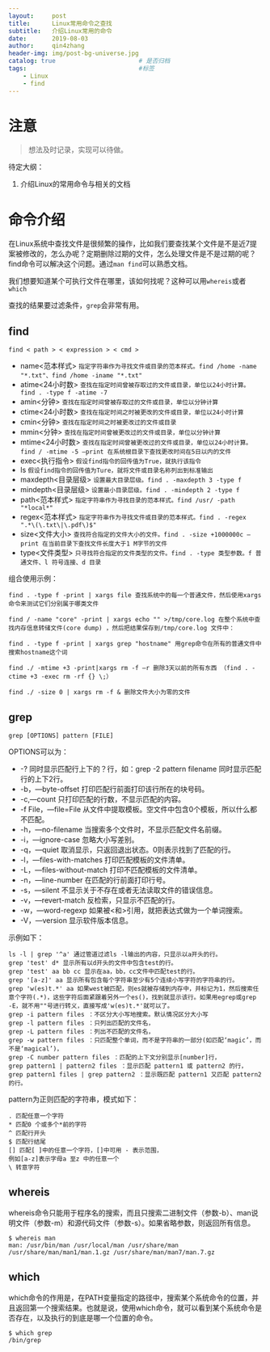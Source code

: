 ```yaml
---
layout:     post
title:      Linux常用命令之查找
subtitle:   介绍Linux常用的命令
date:       2019-08-03
author:     qin4zhang
header-img: img/post-bg-universe.jpg 
catalog: true 						# 是否归档
tags:								#标签
    - Linux
    - find
---
```

# 注意
> 想法及时记录，实现可以待做。

待定大纲：
1. 介绍Linux的常用命令与相关的文档

# 命令介绍
在Linux系统中查找文件是很频繁的操作，比如我们要查找某个文件是不是近7提案被修改的，怎么办呢？定期删除过期的文件，怎么处理文件是不是过期的呢？find命令可以解决这个问题。通过`man find`可以熟悉文档。

我们想要知道某个可执行文件在哪里，该如何找呢？这种可以用`whereis`或者`which`

查找的结果要过滤条件，`grep`会非常有用。

## find

```
find < path > < expression > < cmd >
```

- name<范本样式>
`指定字符串作为寻找文件或目录的范本样式。find /home -name "*.txt"、find /home -iname "*.txt"`
- atime<24小时数>
`查找在指定时间曾被存取过的文件或目录，单位以24小时计算。find . -type f -atime -7`
- amin<分钟>
`查找在指定时间曾被存取过的文件或目录，单位以分钟计算`
- ctime<24小时数>
`查找在指定时间之时被更改的文件或目录，单位以24小时计算`
- cmin<分钟>
`查找在指定时间之时被更改过的文件或目录`
- mmin<分钟>
`查找在指定时间曾被更改过的文件或目录，单位以分钟计算`
- mtime<24小时数>
`查找在指定时间曾被更改过的文件或目录，单位以24小时计算。find / -mtime -5 –print 在系统根目录下查找更改时间在5日以内的文件`
- exec<执行指令>
`假设find指令的回传值为True，就执行该指令`
- ls
`假设find指令的回传值为Ture，就将文件或目录名称列出到标准输出`
- maxdepth<目录层级>
`设置最大目录层级。find . -maxdepth 3 -type f`
- mindepth<目录层级>
`设置最小目录层级。find . -mindepth 2 -type f`
- path<范本样式>
`指定字符串作为寻找目录的范本样式。find /usr/ -path "*local*"`
- regex<范本样式>
`指定字符串作为寻找文件或目录的范本样式。find . -regex ".*\(\.txt\|\.pdf\)$"`
- size<文件大小>
`查找符合指定的文件大小的文件。find . -size +1000000c –print 在当前目录下查找文件长度大于1 M字节的文件`
- type<文件类型>
`只寻找符合指定的文件类型的文件。find . -type 类型参数。f 普通文件、l 符号连接、d 目录`

组合使用示例：

```
find . -type f -print | xargs file 查找系统中的每一个普通文件，然后使用xargs命令来测试它们分别属于哪类文件

find / -name "core" -print | xargs echo "" >/tmp/core.log 在整个系统中查找内存信息转储文件(core dump) ，然后把结果保存到/tmp/core.log 文件中：

find . -type f -print | xargs grep "hostname" 用grep命令在所有的普通文件中搜索hostname这个词

find ./ -mtime +3 -print|xargs rm -f –r 删除3天以前的所有东西 （find . -ctime +3 -exec rm -rf {} \;）

find ./ -size 0 | xargs rm -f & 删除文件大小为零的文件
```

## grep

```
grep [OPTIONS] pattern [FILE]
```

OPTIONS可以为：
- -? 同时显示匹配行上下的？行，如：grep -2 pattern filename 同时显示匹配行的上下2行。
- -b，—byte-offset 打印匹配行前面打印该行所在的块号码。
- -c,—count 只打印匹配的行数，不显示匹配的内容。
- -f File，—file=File 从文件中提取模板。空文件中包含0个模板，所以什么都不匹配。
- -h，—no-filename 当搜索多个文件时，不显示匹配文件名前缀。
- -i，—ignore-case 忽略大小写差别。
- -q，—quiet 取消显示，只返回退出状态。0则表示找到了匹配的行。
- -l，—files-with-matches 打印匹配模板的文件清单。
- -L，—files-without-match 打印不匹配模板的文件清单。
- -n，—line-number 在匹配的行前面打印行号。
- -s，—silent 不显示关于不存在或者无法读取文件的错误信息。
- -v，—revert-match 反检索，只显示不匹配的行。
- -w，—word-regexp 如果被\<和>引用，就把表达式做为一个单词搜索。
- -V，—version 显示软件版本信息。

示例如下：

```
ls -l | grep '^a' 通过管道过滤ls -l输出的内容，只显示以a开头的行。
grep 'test' d* 显示所有以d开头的文件中包含test的行。
grep 'test' aa bb cc 显示在aa，bb，cc文件中匹配test的行。
grep '[a-z]' aa 显示所有包含每个字符串至少有5个连续小写字符的字符串的行。
grep 'w(es)t.*' aa 如果west被匹配，则es就被存储到内存中，并标记为1，然后搜索任意个字符(.*)，这些字符后面紧跟着另外一个es()，找到就显示该行。如果用egrep或grep -E，就不用""号进行转义，直接写成'w(es)t.*'就可以了。
grep -i pattern files ：不区分大小写地搜索。默认情况区分大小写
grep -l pattern files ：只列出匹配的文件名，
grep -L pattern files ：列出不匹配的文件名，
grep -w pattern files ：只匹配整个单词，而不是字符串的一部分(如匹配‘magic’，而不是‘magical’)，
grep -C number pattern files ：匹配的上下文分别显示[number]行，
grep pattern1 | pattern2 files ：显示匹配 pattern1 或 pattern2 的行，
grep pattern1 files | grep pattern2 ：显示既匹配 pattern1 又匹配 pattern2 的行。
```

pattern为正则匹配的字符串，模式如下：

```
. 匹配任意一个字符
* 匹配0 个或多个*前的字符
^ 匹配行开头
$ 匹配行结尾
[] 匹配[ ]中的任意一个字符，[]中可用 - 表示范围，
例如[a-z]表示字母a 至z 中的任意一个
\ 转意字符
```

## whereis
whereis命令只能用于程序名的搜索，而且只搜索二进制文件（参数-b）、man说明文件（参数-m）和源代码文件（参数-s）。如果省略参数，则返回所有信息。

```
$ whereis man
man: /usr/bin/man /usr/local/man /usr/share/man /usr/share/man/man1/man.1.gz /usr/share/man/man7/man.7.gz
```

## which
which命令的作用是，在PATH变量指定的路径中，搜索某个系统命令的位置，并且返回第一个搜索结果。也就是说，使用which命令，就可以看到某个系统命令是否存在，以及执行的到底是哪一个位置的命令。

```
$ which grep
/bin/grep
```

